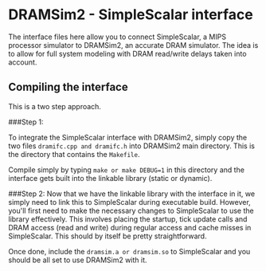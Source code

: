 # DRAMSim2 - SimpleScalar interface

The interface files here allow you to connect SimpleScalar, a MIPS processor simulator to DRAMSim2, an accurate DRAM simulator.
The idea is to allow for full system modeling with DRAM read/write delays taken into account.

## Compiling the interface
This is a two step approach.

###Step 1:

To integrate the SimpleScalar interface with DRAMSim2, simply copy the two files ```dramifc.cpp and dramifc.h``` into DRAMSim2 main directory. This is the directory that contains the ```Makefile```.

Compile simply by typing ```make or make DEBUG=1``` in this directory and the interface gets built into the linkable library (static or dynamic).

###Step 2:
Now that we have the linkable library with the interface in it, we simply need to link this to SimpleScalar during executable build. However, you'll first need to make the necessary changes to SimpleScalar to use the library effectively. This involves placing the startup, tick update calls and DRAM access (read and write) during regular access and cache misses in SimpleScalar. This should by itself be pretty straightforward.

Once done, include the ```dramsim.a or dramsim.so``` to SimpleScalar and you should be all set to use DRAMSim2 with it.
